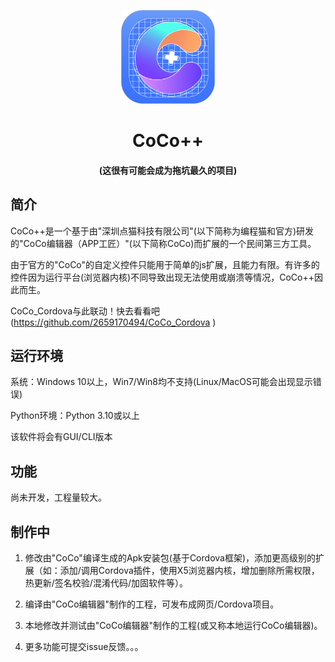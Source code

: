 <div style="text-align:center;">
<p align="center">
<img style="width: auto; height: 150px;" src=https://github.com/2659170494/CoCoPlusPlus/blob/master/Image/CoCoPlusPlus_Logo/CoCoPlusPlus_Logo.svg/>
</p>
<h1 align="center">CoCo++</h1>
</div>

<h4 align="center">(这很有可能会成为拖坑最久的项目)</h1>

## 简介

CoCo++是一个基于由"深圳点猫科技有限公司"(以下简称为编程猫和官方)研发的"CoCo编辑器（APP工匠）"(以下简称CoCo)而扩展的一个民间第三方工具。

由于官方的"CoCo"的自定义控件只能用于简单的js扩展，且能力有限。有许多的控件因为运行平台(浏览器内核)不同导致出现无法使用或崩溃等情况，CoCo++因此而生。

CoCo_Cordova与此联动！快去看看吧(https://github.com/2659170494/CoCo_Cordova )

## 运行环境

系统：Windows 10以上，Win7/Win8均不支持(Linux/MacOS可能会出现显示错误)

Python环境：Python 3.10或以上

该软件将会有GUI/CLI版本

## 功能

尚未开发，工程量较大。

## 制作中

1. 修改由"CoCo"编译生成的Apk安装包(基于Cordova框架)，添加更高级别的扩展（如：添加/调用Cordova插件，使用X5浏览器内核，增加删除所需权限，热更新/签名校验/混淆代码/加固软件等）。

2. 编译由"CoCo编辑器"制作的工程，可发布成网页/Cordova项目。

3. 本地修改并测试由"CoCo编辑器"制作的工程(或又称本地运行CoCo编辑器)。

4. 更多功能可提交issue反馈。。。
